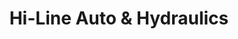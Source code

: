 ---
title: "Hi-Line Auto & Hydraulics"
url: /culbertson/hi-line-auto-and-hydraulics/
shop: car repair
---